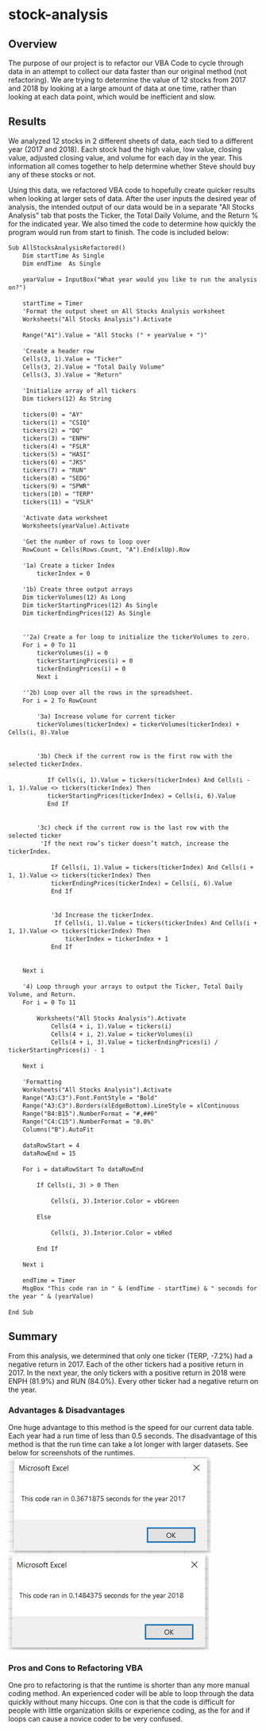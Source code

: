 # stock-analysis

## Overview
The purpose of our project is to refactor our VBA Code to cycle through data in an attempt to collect our data faster than our original method (not refactoring). We are trying to determine the value of 12 stocks from 2017 and 2018 by looking at a large amount of data at one time, rather than looking at each data point, which would be inefficient and slow. 

## Results
We analyzed 12 stocks in 2 different sheets of data, each tied to a different year (2017 and 2018). Each stock had the high value, low value, closing value, adjusted closing value, and volume for each day in the year. This information all comes together to help determine whether Steve should buy any of these stocks or not. 

Using this data, we refactored VBA code to hopefully create quicker results when looking at larger sets of data. After the user inputs the desired year of analysis, the intended output of our data would be in a separate "All Stocks Analysis" tab that posts the Ticker, the Total Daily Volume, and the Return % for the indicated year. We also timed the code to determine how quickly the program would run from start to finish. The code is included below: 
```
Sub AllStocksAnalysisRefactored()
    Dim startTime As Single
    Dim endTime  As Single

    yearValue = InputBox("What year would you like to run the analysis on?")

    startTime = Timer
    'Format the output sheet on All Stocks Analysis worksheet
    Worksheets("All Stocks Analysis").Activate
    
    Range("A1").Value = "All Stocks (" + yearValue + ")"
    
    'Create a header row
    Cells(3, 1).Value = "Ticker"
    Cells(3, 2).Value = "Total Daily Volume"
    Cells(3, 3).Value = "Return"

    'Initialize array of all tickers
    Dim tickers(12) As String
    
    tickers(0) = "AY"
    tickers(1) = "CSIQ"
    tickers(2) = "DQ"
    tickers(3) = "ENPH"
    tickers(4) = "FSLR"
    tickers(5) = "HASI"
    tickers(6) = "JKS"
    tickers(7) = "RUN"
    tickers(8) = "SEDG"
    tickers(9) = "SPWR"
    tickers(10) = "TERP"
    tickers(11) = "VSLR"
    
    'Activate data worksheet
    Worksheets(yearValue).Activate
    
    'Get the number of rows to loop over
    RowCount = Cells(Rows.Count, "A").End(xlUp).Row
    
    '1a) Create a ticker Index
        tickerIndex = 0

    '1b) Create three output arrays
    Dim tickerVolumes(12) As Long
    Dim tickerStartingPrices(12) As Single
    Dim tickerEndingPrices(12) As Single

    
    ''2a) Create a for loop to initialize the tickerVolumes to zero.
    For i = 0 To 11
        tickerVolumes(i) = 0
        tickerStartingPrices(i) = 0
        tickerEndingPrices(i) = 0
        Next i
        
    ''2b) Loop over all the rows in the spreadsheet.
    For i = 2 To RowCount
        
        '3a) Increase volume for current ticker
        tickerVolumes(tickerIndex) = tickerVolumes(tickerIndex) + Cells(i, 8).Value
      
        
        '3b) Check if the current row is the first row with the selected tickerIndex.
        
           If Cells(i, 1).Value = tickers(tickerIndex) And Cells(i - 1, 1).Value <> tickers(tickerIndex) Then
           tickerStartingPrices(tickerIndex) = Cells(i, 6).Value
           End If
        
        
        '3c) check if the current row is the last row with the selected ticker
         'If the next row’s ticker doesn’t match, increase the tickerIndex.
        
            If Cells(i, 1).Value = tickers(tickerIndex) And Cells(i + 1, 1).Value <> tickers(tickerIndex) Then
            tickerEndingPrices(tickerIndex) = Cells(i, 6).Value
            End If
            

            '3d Increase the tickerIndex.
             If Cells(i, 1).Value = tickers(tickerIndex) And Cells(i + 1, 1).Value <> tickers(tickerIndex) Then
                tickerIndex = tickerIndex + 1
            End If
      
    
    Next i
    
    '4) Loop through your arrays to output the Ticker, Total Daily Volume, and Return.
    For i = 0 To 11
        
        Worksheets("All Stocks Analysis").Activate
            Cells(4 + i, 1).Value = tickers(i)
            Cells(4 + i, 2).Value = tickerVolumes(i)
            Cells(4 + i, 3).Value = tickerEndingPrices(i) / tickerStartingPrices(i) - 1
        
    Next i
    
    'Formatting
    Worksheets("All Stocks Analysis").Activate
    Range("A3:C3").Font.FontStyle = "Bold"
    Range("A3:C3").Borders(xlEdgeBottom).LineStyle = xlContinuous
    Range("B4:B15").NumberFormat = "#,##0"
    Range("C4:C15").NumberFormat = "0.0%"
    Columns("B").AutoFit

    dataRowStart = 4
    dataRowEnd = 15

    For i = dataRowStart To dataRowEnd
        
        If Cells(i, 3) > 0 Then
            
            Cells(i, 3).Interior.Color = vbGreen
            
        Else
        
            Cells(i, 3).Interior.Color = vbRed
            
        End If
        
    Next i
 
    endTime = Timer
    MsgBox "This code ran in " & (endTime - startTime) & " seconds for the year " & (yearValue)

End Sub
```

## Summary
From this analysis, we determined that only one ticker (TERP, -7.2%) had a negative return in 2017. Each of the other tickers had a positive return in 2017. In the next year, the only tickers with a positive return in 2018 were ENPH (81.9%) and RUN (84.0%). Every other ticker had a negative return on the year.  

### Advantages & Disadvantages
One huge advantage to this method is the speed for our current data table. Each year had a run time of less than 0.5 seconds. The disadvantage of this method is that the run time can take a lot longer with larger datasets. See below for screenshots of the runtimes. 
![2017 Runtime](https://github.com/juliemags/stock-analysis/blob/main/Resources/VBA_Challenge_2017.PNG)
![2018 Runtime](https://github.com/juliemags/stock-analysis/blob/main/Resources/VBA_Challenge_2018.PNG)

### Pros and Cons to Refactoring VBA
One pro to refactoring is that the runtime is shorter than any more manual coding method. An experienced coder will be able to loop through the data quickly without many hiccups. One con is that the code is difficult for people with little organization skills or experience coding, as the for and if loops can cause a novice coder to be very confused. 
